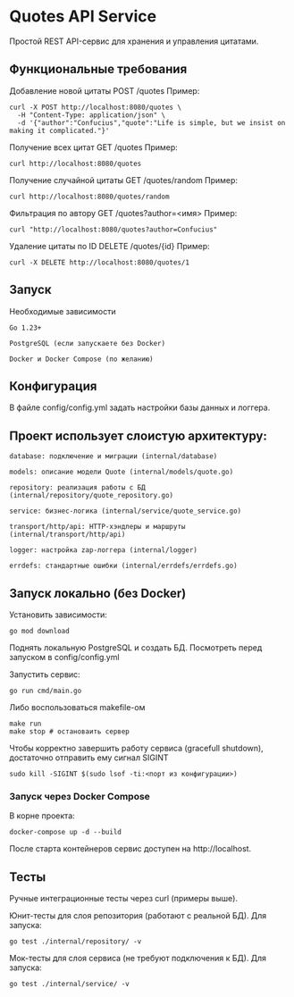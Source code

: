 # Quotes API Service

Простой REST API-сервис для хранения и управления цитатами.

## Функциональные требования

Добавление новой цитаты
POST /quotes
Пример:

    curl -X POST http://localhost:8080/quotes \
      -H "Content-Type: application/json" \
      -d '{"author":"Confucius","quote":"Life is simple, but we insist on making it complicated."}'

Получение всех цитат
GET /quotes
Пример:

    curl http://localhost:8080/quotes

Получение случайной цитаты
GET /quotes/random
Пример:

    curl http://localhost:8080/quotes/random

Фильтрация по автору
GET /quotes?author=<имя>
Пример:

    curl "http://localhost:8080/quotes?author=Confucius"

Удаление цитаты по ID
DELETE /quotes/{id}
Пример:

    curl -X DELETE http://localhost:8080/quotes/1

## Запуск

Необходимые зависимости

    Go 1.23+

    PostgreSQL (если запускаете без Docker)

    Docker и Docker Compose (по желанию)

## Конфигурация

В файле config/config.yml задать настройки базы данных и логгера.

## Проект использует слоистую архитектуру:

    database: подключение и миграции (internal/database)

    models: описание модели Quote (internal/models/quote.go)

    repository: реализация работы с БД (internal/repository/quote_repository.go)

    service: бизнес-логика (internal/service/quote_service.go)

    transport/http/api: HTTP-хэндлеры и маршруты (internal/transport/http/api)

    logger: настройка zap-логгера (internal/logger)

    errdefs: стандартные ошибки (internal/errdefs/errdefs.go)

## Запуск локально (без Docker)

Установить зависимости:

    go mod download

Поднять локальную PostgreSQL и создать БД. Посмотреть перед запуском в config/config.yml

Запустить сервис:

    go run cmd/main.go

Либо воспользоваться makefile-ом

    make run
    make stop # остановаить сервер

Чтобы корректно завершить работу сервиса (gracefull shutdown), достаточно отправить ему сигнал SIGINT
    
    sudo kill -SIGINT $(sudo lsof -ti:<порт из конфигурации>)

### Запуск через Docker Compose

В корне проекта:

    docker-compose up -d --build

После старта контейнеров сервис доступен на http://localhost.

## Тесты

Ручные интеграционные тесты через curl (примеры выше).

Юнит-тесты для слоя репозитория (работают с реальной БД).
Для запуска:

    go test ./internal/repository/ -v

Мок-тесты для слоя сервиса (не требуют подключения к БД).
Для запуска:

    go test ./internal/service/ -v
